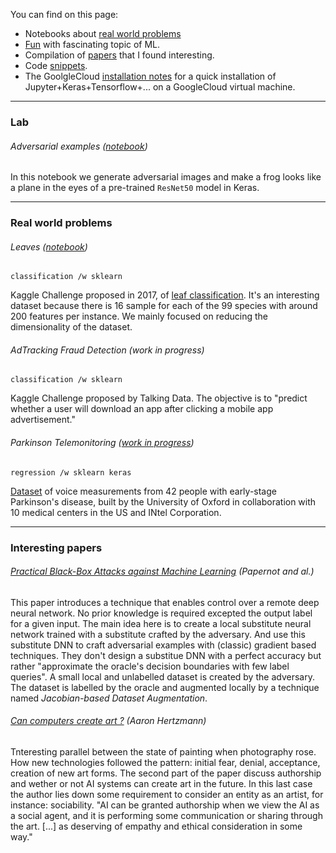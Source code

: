 You can find on this page:
- Notebooks about [real world problems](https://maxpv.github.io/#real-world-problems)
- [Fun](https://maxpv.github.io/#lab) with fascinating topic of ML.
- Compilation of [papers](https://maxpv.github.io/#interesting-papers) that I found interesting.
- Code [snippets](snippets.md).
- The GoolgleCloud [installation notes](installation.md) for a quick installation of Jupyter+Keras+Tensorflow+... on a GoogleCloud virtual machine.

---- 

### Lab
###### Adversarial examples ([notebook](https://github.com/maxpv/maxpv.github.io/blob/master/notebooks/Adversarial_ResNet50.ipynb))
In this notebook we generate adversarial images and make a frog looks like a plane in the eyes of a pre-trained `ResNet50` model in Keras.

----

### Real world problems
###### Leaves ([notebook](https://github.com/maxpv/maxpv.github.io/blob/master/notebooks/leaves.ipynb))
`classification /w sklearn`

Kaggle Challenge proposed in 2017, of [leaf classification](https://www.kaggle.com/c/leaf-classification/data). It's an interesting dataset because there is 16 sample for each of the 99 species with around 200 features per instance. We mainly focused on reducing the dimensionality of the dataset.

###### AdTracking Fraud Detection (work in progress)
`classification /w sklearn`

Kaggle Challenge proposed by Talking Data. The objective is to "predict whether a user will download an app after clicking a mobile app advertisement."

###### Parkinson Telemonitoring ([work in progress](https://github.com/maxpv/maxpv.github.io/blob/master/notebooks/parkinson-telemonitoring.ipynb))
`regression /w sklearn keras`

[Dataset](https://archive.ics.uci.edu/ml/datasets/Parkinsons+Telemonitoring) of voice measurements from 42 people with early-stage Parkinson's disease, built by the University of Oxford in collaboration with 10 medical centers in the US and INtel Corporation.

----

### Interesting papers

###### [Practical Black-Box Attacks against Machine Learning](https://arxiv.org/abs/1602.02697) (Papernot and al.)
This paper introduces a technique that enables control over a remote deep neural network. No prior knowledge is required excepted the output label for a given input. The main idea here is to create a local substitute neural network trained with a substitute crafted by the adversary. And  use this substitute DNN to craft adversarial examples with (classic) gradient based techniques. They don't design a substitue DNN with a perfect accuracy but rather "approximate the oracle's decision boundaries with few label queries". A small local and unlabelled dataset is created by the adversary. The dataset is labelled by the oracle and augmented locally by a technique named *Jacobian-based Dataset Augmentation*.

###### [Can computers create art ?](https://arxiv.org/abs/1801.04486) (Aaron Hertzmann)
Tnteresting parallel between the state of painting when photography rose. How new technologies followed the pattern: initial fear, denial, acceptance, creation of new art forms. The second part of the paper discuss authorship and wether or not AI systems can create art in the future. In this last case the author lies down some requirement to consider an entity as an artist, for instance: sociability. "AI can be granted authorship when we view the AI as a social agent, and it is performing some communication or sharing through the art. [...] as deserving of empathy and ethical consideration in some way."
